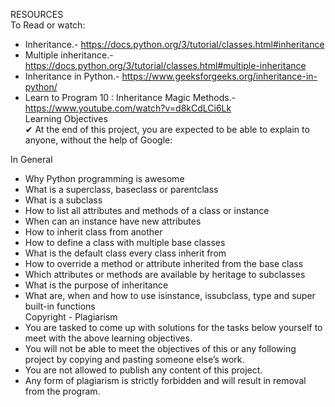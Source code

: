 RESOURCES<br>
To Read or watch:<br>

- Inheritance.-  https://docs.python.org/3/tutorial/classes.html#inheritance<br>
- Multiple inheritance.- https://docs.python.org/3/tutorial/classes.html#multiple-inheritance <br>
- Inheritance in Python.- https://www.geeksforgeeks.org/inheritance-in-python/<br>
- Learn to Program 10 : Inheritance Magic Methods.- https://www.youtube.com/watch?v=d8kCdLCi6Lk<br>
Learning Objectives<br>
✔ At the end of this project, you are expected to be able to explain to anyone, without the help of Google:<br>

In General<br>
- Why Python programming is awesome<br>
- What is a superclass, baseclass or parentclass<br>
- What is a subclass<br>
- How to list all attributes and methods of a class or instance<br>
- When can an instance have new attributes<br>
- How to inherit class from another<br>
- How to define a class with multiple base classes<br>
- What is the default class every class inherit from<br>
- How to override a method or attribute inherited from the base class<br>
- Which attributes or methods are available by heritage to subclasses<br>
- What is the purpose of inheritance<br>
- What are, when and how to use isinstance, issubclass, type and super built-in functions<br>
Copyright - Plagiarism<br>
- You are tasked to come up with solutions for the tasks below yourself to meet with the above learning objectives.<br>
- You will not be able to meet the objectives of this or any following project by copying and pasting someone else’s work.<br>
- You are not allowed to publish any content of this project.<br>
- Any form of plagiarism is strictly forbidden and will result in removal from the program.<br>

